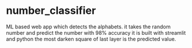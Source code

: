# number_classifier
ML based web app which detects the alphabets.
it takes the random number and predict the number with 98% accuracy it is built with streamlit and python
the most darken square of last layer is the predicted value.
